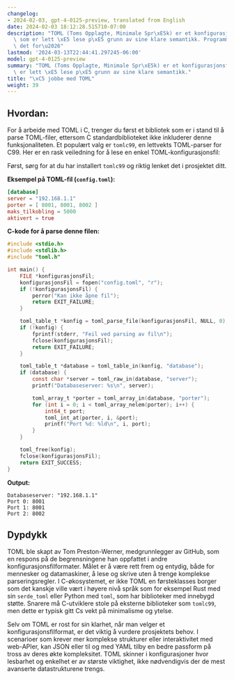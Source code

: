 ```yaml
---
changelog:
- 2024-02-03, gpt-4-0125-preview, translated from English
date: 2024-02-03 18:12:28.515710-07:00
description: "TOML (Toms Opplagte, Minimale Spr\xE5k) er et konfigurasjonsfilformat\
  \ som er lett \xE5 lese p\xE5 grunn av sine klare semantikk. Programmerere bruker\
  \ det for\u2026"
lastmod: '2024-03-13T22:44:41.297245-06:00'
model: gpt-4-0125-preview
summary: "TOML (Toms Opplagte, Minimale Spr\xE5k) er et konfigurasjonsfilformat som\
  \ er lett \xE5 lese p\xE5 grunn av sine klare semantikk."
title: "\xC5 jobbe med TOML"
weight: 39
---
```


## Hvordan:
For å arbeide med TOML i C, trenger du først et bibliotek som er i stand til å parse TOML-filer, ettersom C standardbiblioteket ikke inkluderer denne funksjonaliteten. Et populært valg er `tomlc99`, en lettvekts TOML-parser for C99. Her er en rask veiledning for å lese en enkel TOML-konfigurasjonsfil:

Først, sørg for at du har installert `tomlc99` og riktig lenket det i prosjektet ditt.

**Eksempel på TOML-fil (`config.toml`):**
```toml
[database]
server = "192.168.1.1"
porter = [ 8001, 8001, 8002 ]
maks_tilkobling = 5000
aktivert = true
```

**C-kode for å parse denne filen:**

```c
#include <stdio.h>
#include <stdlib.h>
#include "toml.h"

int main() {
    FILE *konfigurasjonsFil;
    konfigurasjonsFil = fopen("config.toml", "r");
    if (!konfigurasjonsFil) {
        perror("Kan ikke åpne fil");
        return EXIT_FAILURE;
    }

    toml_table_t *konfig = toml_parse_file(konfigurasjonsFil, NULL, 0);
    if (!konfig) {
        fprintf(stderr, "Feil ved parsing av fil\n");
        fclose(konfigurasjonsFil);
        return EXIT_FAILURE;
    }

    toml_table_t *database = toml_table_in(konfig, "database");
    if (database) {
        const char *server = toml_raw_in(database, "server");
        printf("Databaseserver: %s\n", server);

        toml_array_t *porter = toml_array_in(database, "porter");
        for (int i = 0; i < toml_array_nelem(porter); i++) {
            int64_t port;
            toml_int_at(porter, i, &port);
            printf("Port %d: %ld\n", i, port);
        }
    }

    toml_free(konfig);
    fclose(konfigurasjonsFil);
    return EXIT_SUCCESS;
}
```

**Output:**
```
Databaseserver: "192.168.1.1"
Port 0: 8001
Port 1: 8001
Port 2: 8002
```

## Dypdykk
TOML ble skapt av Tom Preston-Werner, medgrunnlegger av GitHub, som en respons på de begrensningene han oppfattet i andre konfigurasjonsfilformater. Målet er å være rett frem og entydig, både for mennesker og datamaskiner, å lese og skrive uten å trenge komplekse parseringsregler. I C-økosystemet, er ikke TOML en førsteklasses borger som det kanskje ville vært i høyere nivå språk som for eksempel Rust med sin `serde_toml` eller Python med `toml`, som har biblioteker med innebygd støtte. Snarere må C-utviklere stole på eksterne biblioteker som `tomlc99`, men dette er typisk gitt Cs vekt på minimalisme og ytelse.

Selv om TOML er rost for sin klarhet, når man velger et konfigurasjonsfilformat, er det viktig å vurdere prosjektets behov. I scenarioer som krever mer komplekse strukturer eller interaktivitet med web-APIer, kan JSON eller til og med YAML tilby en bedre passform på tross av deres økte kompleksitet. TOML skinner i konfigurasjoner hvor lesbarhet og enkelhet er av største viktighet, ikke nødvendigvis der de mest avanserte datastrukturene trengs.
